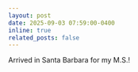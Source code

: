```yaml
---
layout: post
date: 2025-09-03 07:59:00-0400
inline: true
related_posts: false
---
```


Arrived in Santa Barbara for my M.S.!